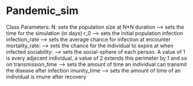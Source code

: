 # Pandemic_sim
 
Class Parameters:
N: sets the population size at N*N 
 duration           --> sets the time for the simulation (in days)
 r_0                --> sets the initial population infection
 infection_rate     --> sets the average chance for infection at encounter
 mortality_rate:    --> sets the chance for the individual to expire at when infected
 sociability:       --> sets the social-sphere of each person. A value of 1 is every adjecent individual, a value of 2 extends this perimeter by 1 and so on
 transmission_time  --> sets the amount of time an individual can transmit the disease after infection
 imunity_time       --> sets the amount of time of an individual is imune after recovery
